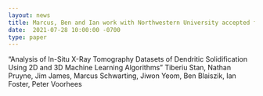 ```yaml
---
layout: news
title: Marcus, Ben and Ian work with Northwestern University accepted for TMS conference   
date:  2021-07-28 10:00:00 -0700
type: paper
---
```

“Analysis of In-Situ X-Ray Tomography Datasets of Dendritic Solidification Using 2D and 3D Machine Learning Algorithms”
Tiberiu Stan, Nathan Pruyne, Jim James, Marcus Schwarting, Jiwon Yeom, Ben Blaiszik, Ian Foster, Peter Voorhees